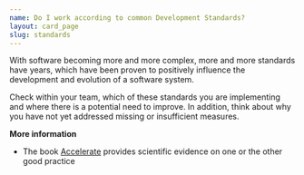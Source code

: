 ```yaml
---
name: Do I work according to common Development Standards?
layout: card_page
slug: standards
---
```

With software becoming more and more complex, more and more standards have years, which have been proven to positively influence the development and evolution of a software system. 

Check within your team, which of these standards you are implementing and where there is a potential need to improve. In addition, think about why you have not yet addressed missing or insufficient measures.

**More information**

* The book [Accelerate](https://itrevolution.com/book/accelerate/) provides scientific evidence on one or the other good practice